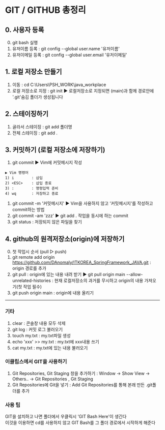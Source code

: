 # GIT / GITHUB 총정리

## 0. 사용자 등록
0) git bash 실행
1) 유저이름 등록    	: git config --global user.name '유저이름'
2) 유저이메일 등록 	: git config --global user.email '유저이메일'

## 1. 로컬 저장소 만들기
1) 이동             	: cd C:\Users\PSH_WORK\java_workplace
2) 로컬 저장소로 지정 	: git init
	▶ 로컬저장소로 지정되면 (main)과 함께 경로안에 '.git'숨김 폴더가 생성됩니다

## 2. 스테이징하기
1) 골라서 스테이징 	: git add 폴더명
2) 전체 스테이징	: git add .

## 3. 커밋하기 (로컬 저장소에 저장하기)
1) git commit
▶ Vim에 커밋메시지 작성   
```
▶ Vim 명령어
1) i		: 삽입
2) <ESC>	: 삽입 종료
3) :		: 명령입력 준비
4) wq		: 저장하고 종료
```   
1) git commit -m '커밋메시지'
▶ Vim을 사용하지 않고 '커밋메시지'를 작성하고 commit하는 방법
2) git commit -am 'zzz'
▶ git add . 작업을 동시에 하는 commit
3) git status		: 저장되지 않은 파일을 찾기

## 4. github의 원격저장소(origin)에 저장하기
0) 첫 작업시 순서 (pull ▷ push)
1) git remote add origin https://github.com/DAnomaly/ITKOREA_SpringFramework_JAVA.git
	: origin 경로를 추가
2) git pull 		: origin에 있는 내용 내려 받기
	▶ git pull origin main --allow-unrelated-histories : 
		현재 로컬저장소의 과거를 무시하고 origin의 내용 가져오기(첫 작업 필수)
3) git push origin main 	: origin에 내용 올리기

-----------

### 기타
1) clear 			: 콘솔창 내용 모두 삭제
2) git log 			: 커밋 로그 불러오기
3) touch my.txt 		: my.txt파일 생성
4) echo 'xxx' >> my.txt 	: my.txt에 xxx내용 쓰기
5) cat my.txt 			: my.txt에 있는 내용 불러오기

### 이클립스에서 GIT을 사용하기
1) Git Repositories, Git Staging 창을 추가하기
	: Window → Show View → Others.. → Git Repositories , Git Staging
2) Git Repositories에 Git을 넣기
	: Add Git Repositories를 통해 본래 만든 .git폴더를 추가

### 사용 팁
GIT을 설치하고 나면 폴더에서 우클릭시 'GIT Bash Here'이 생긴다   
이것을 이용하면 cd를 사용하지 않고 GIT Bash를 그 폴더 경로에서 시작하게 해준다

